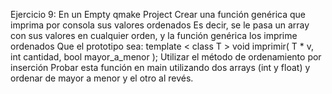 Ejercicio 9:
En un Empty qmake Project
Crear una función genérica que imprima por consola sus valores ordenados
Es decir, se le pasa un array con sus valores en cualquier orden, y la función genérica los imprime ordenados
Que el prototipo sea: template < class T > void imprimir( T * v, int cantidad, bool mayor_a_menor );
Utilizar el método de ordenamiento por inserción
Probar esta función en main utilizando dos arrays (int y float) y ordenar de mayor a menor y el otro al revés.